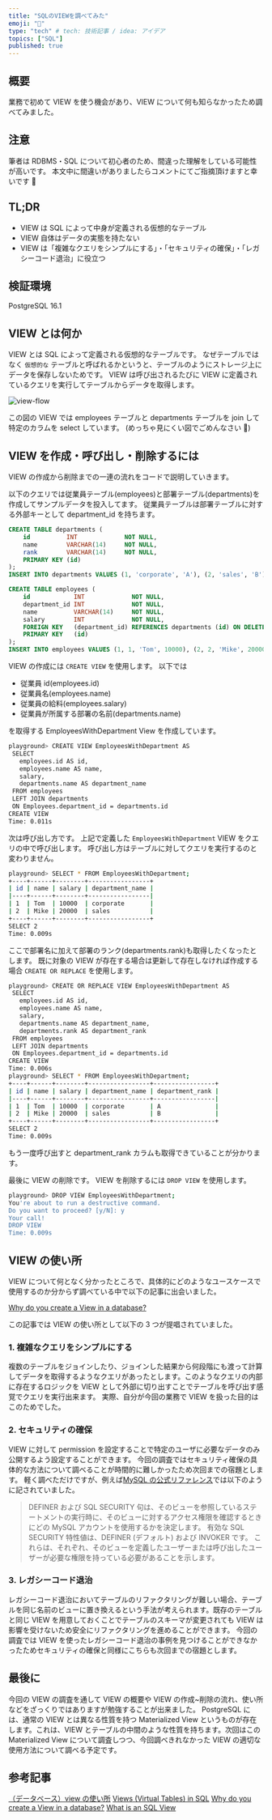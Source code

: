 ```yaml
---
title: "SQLのVIEWを調べてみた"
emoji: "🐷"
type: "tech" # tech: 技術記事 / idea: アイデア
topics: ["SQL"]
published: true
---
```


## 概要

業務で初めて VIEW を使う機会があり、VIEW について何も知らなかったため調べてみました。

## 注意

筆者は RDBMS・SQL について初心者のため、間違った理解をしている可能性が高いです。
本文中に間違いがありましたらコメントにてご指摘頂けますと幸いです 🙏

## TL;DR

- VIEW は SQL によって中身が定義される仮想的なテーブル
- VIEW 自体はデータの実態を持たない
- VIEW は「複雑なクエリをシンプルにする」・「セキュリティの確保」・「レガシーコード退治」に役立つ

## 検証環境

PostgreSQL 16.1

## VIEW とは何か

VIEW とは SQL によって定義される仮想的なテーブルです。
なぜテーブルではなく `仮想的な` テーブルと呼ばれるかというと、テーブルのようにストレージ上にデータを保存しないためです。
VIEW は呼び出されるたびに VIEW に定義されているクエリを実行してテーブルからデータを取得します。

![view-flow](/images/view-flow.jpg "view-flow")

この図の VIEW では employees テーブルと departments テーブルを join して特定のカラムを select しています。
(めっちゃ見にくい図でごめんなさい 🙏)

## VIEW を作成・呼び出し・削除するには

VIEW の作成から削除までの一連の流れをコードで説明していきます。

以下のクエリでは従業員テーブル(employees)と部署テーブル(departments)を作成してサンプルデータを投入してます。
従業員テーブルは部署テーブルに対する外部キーとして department_id を持ちます。

```sql
CREATE TABLE departments (
    id          INT             NOT NULL,
    name        VARCHAR(14)     NOT NULL,
    rank        VARCHAR(14)     NOT NULL,
    PRIMARY KEY (id)
);
INSERT INTO departments VALUES (1, 'corporate', 'A'), (2, 'sales', 'B');

CREATE TABLE employees (
    id            INT             NOT NULL,
    department_id INT             NOT NULL,
    name          VARCHAR(14)     NOT NULL,
    salary        INT             NOT NULL,
    FOREIGN KEY   (department_id) REFERENCES departments (id) ON DELETE CASCADE,
    PRIMARY KEY   (id)
);
INSERT INTO employees VALUES (1, 1, 'Tom', 10000), (2, 2, 'Mike', 20000);
```

VIEW の作成には `CREATE VIEW` を使用します。
以下では

- 従業員 id(employees.id)
- 従業員名(employees.name)
- 従業員の給料(employees.salary)
- 従業員が所属する部署の名前(departments.name)

を取得する EmployeesWithDepartment View を作成しています。

```bash
playground> CREATE VIEW EmployeesWithDepartment AS
 SELECT
   employees.id AS id,
   employees.name AS name,
   salary,
   departments.name AS department_name
 FROM employees
 LEFT JOIN departments
 ON Employees.department_id = departments.id
CREATE VIEW
Time: 0.011s
```

次は呼び出し方です。
上記で定義した `EmployeesWithDepartment` VIEW をクエリの中で呼び出します。
呼び出し方はテーブルに対してクエリを実行するのと変わりません。

```bash
playground> SELECT * FROM EmployeesWithDepartment;
+----+------+--------+-----------------+
| id | name | salary | department_name |
|----+------+--------+-----------------|
| 1  | Tom  | 10000  | corporate       |
| 2  | Mike | 20000  | sales           |
+----+------+--------+-----------------+
SELECT 2
Time: 0.009s
```

ここで部署名に加えて部署のランク(departments.rank)も取得したくなったとします。
既に対象の VIEW が存在する場合は更新して存在しなければ作成する場合 `CREATE OR REPLACE` を使用します。

```bash
playground> CREATE OR REPLACE VIEW EmployeesWithDepartment AS
 SELECT
   employees.id AS id,
   employees.name AS name,
   salary,
   departments.name AS department_name,
   departments.rank AS department_rank
 FROM employees
 LEFT JOIN departments
 ON Employees.department_id = departments.id
CREATE VIEW
Time: 0.006s
playground> SELECT * FROM EmployeesWithDepartment;
+----+------+--------+-----------------+-----------------+
| id | name | salary | department_name | department_rank |
|----+------+--------+-----------------+-----------------|
| 1  | Tom  | 10000  | corporate       | A               |
| 2  | Mike | 20000  | sales           | B               |
+----+------+--------+-----------------+-----------------+
SELECT 2
Time: 0.009s
```

もう一度呼び出すと department_rank カラムも取得できていることが分かります。

最後に VIEW の削除です。
VIEW を削除するには `DROP VIEW` を使用します。

```bash
playground> DROP VIEW EmployeesWithDepartment;
You're about to run a destructive command.
Do you want to proceed? [y/N]: y
Your call!
DROP VIEW
Time: 0.009s
```

## VIEW の使い所

VIEW について何となく分かったところで、具体的にどのようなユースケースで使用するのか分からず調べている中で以下の記事に出会いました。

[Why do you create a View in a database?](https://stackoverflow.com/questions/1278521/why-do-you-create-a-view-in-a-database)

この記事では VIEW の使い所として以下の 3 つが提唱されていました。

### 1. 複雑なクエリをシンプルにする

複数のテーブルをジョインしたり、ジョインした結果から何段階にも渡って計算してデータを取得するようなクエリがあったとします。このようなクエリの内部に存在するロジックを VIEW として外部に切り出すことでテーブルを呼び出す感覚でクエリを実行出来ます。
実際、自分が今回の業務で VIEW を扱った目的はこのためでした。

### 2. セキュリティの確保

VIEW に対して permission を設定することで特定のユーザに必要なデータのみ公開するよう設定することができます。
今回の調査ではセキュリティ確保の具体的な方法について調べることが時間的に難しかったため次回までの宿題とします。
軽く調べただけですが、例えば[MySQL の公式リファレンス](https://dev.mysql.com/doc/refman/8.0/ja/create-view.html)では以下のように記されていました。

> DEFINER および SQL SECURITY 句は、そのビューを参照しているステートメントの実行時に、そのビューに対するアクセス権限を確認するときにどの MySQL アカウントを使用するかを決定します。 有効な SQL SECURITY 特性値は、DEFINER (デフォルト) および INVOKER です。 これらは、それぞれ、そのビューを定義したユーザーまたは呼び出したユーザーが必要な権限を持っている必要があることを示します。

### 3. レガシーコード退治

レガシーコード退治においてテーブルのリファクタリングが難しい場合、テーブルを同じ名前のビューに置き換えるという手法が考えられます。既存のテーブルと同じ VIEW を用意しておくことでテーブルのスキーマが変更されても VIEW は影響を受けないため安全にリファクタリングを進めることができます。
今回の調査では VIEW を使ったレガシーコード退治の事例を見つけることができなかったためセキュリティの確保と同様にこちらも次回までの宿題とします。

## 最後に

今回の VIEW の調査を通して VIEW の概要や VIEW の作成~削除の流れ、使い所などをざっくりではありますが勉強することが出来ました。
PostgreSQL には、通常の VIEW とは異なる性質を持つ Materialized View というものが存在します。これは、VIEW とテーブルの中間のような性質を持ちます。次回はこの Materialized View について調査しつつ、今回調べきれなかった VIEW の適切な使用方法について調べる予定です。

## 参考記事

[（データベース）view の使い所](https://zenn.dev/praha/articles/480ab855916962)
[Views (Virtual Tables) in SQL](https://www.datacamp.com/tutorial/views-in-sql)
[Why do you create a View in a database?](https://stackoverflow.com/questions/1278521/why-do-you-create-a-view-in-a-database)
[What is an SQL View](https://learnsql.com/blog/sql-view/)
